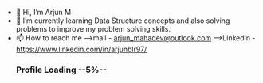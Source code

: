 - 👋 Hi, I’m Arjun M
- 🌱 I’m currently learning Data Structure concepts and also solving problems to improve my problem solving skills.
- 📫 How to reach me
    -->mail - arjun_mahadev@outlook.com
    -->Linkedin - https://www.linkedin.com/in/arjunblr97/
  <h3>Profile Loading --5%--</h3>

<!---
Arjun-Mahadev/Arjun-Mahadev is a ✨ special ✨ repository because its `README.md` (this file) appears on your GitHub profile.
You can click the Preview link to take a look at your changes.
--->
